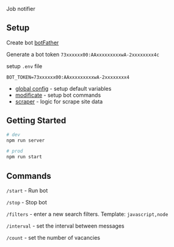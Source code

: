 Job notifier

## Setup

Create bot [botFather](https://t.me/botfather)

Generate a bot token `73xxxxxx00:AAxxxxxxxxxwA-2xxxxxxxx4c`

setup `.env` file

```env
BOT_TOKEN=73xxxxxx00:AAxxxxxxxxxwA-2xxxxxxxx4
```

- [global config](/config/globals.js) - setup default variables
- [modificate](/bot/botCommands.js) - setup bot commands
- [scraper](/services/jobScraper.js) - logic for scrape site data

## Getting Started

```bash
# dev
npm run server

# prod
npm run start
```

## Commands

`/start` - Run bot

`/stop` - Stop bot

`/filters` - enter a new search filters. Template: `javascript,node`

`/interval` - set the interval between messages

`/count` - set the number of vacancies

